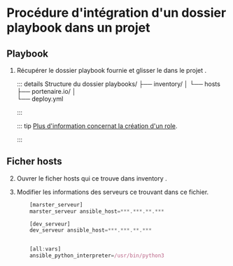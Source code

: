# Procédure d'intégration d'un dossier playbook dans un projet
## Playbook

1. Récupérer le dossier playbook fournie et glisser le dans le projet  .

    ::: details Structure du dossier
       playbooks/
        ├── inventory/
        │   └── hosts
        ├── portenaire.io/
        │  
        └── deploy.yml

     :::

    ::: tip     [Plus d'information concernat la création d'un role](/initialisation_role).

    :::

## Ficher hosts 

2. Ouvrer le ficher hosts qui ce trouve dans inventory .

3. Modifier les informations des serveurs ce trouvant dans ce fichier.

    ``` js
        [marster_serveur]
        marster_serveur ansible_host=***.***.**.***

        [dev_serveur]
        dev_serveur ansible_host=***.***.**.***


        [all:vars]
        ansible_python_interpreter=/usr/bin/python3

    ````

